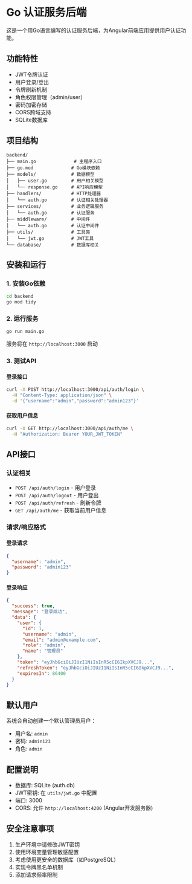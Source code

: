 # Go 认证服务后端

这是一个用Go语言编写的认证服务后端，为Angular前端应用提供用户认证功能。

## 功能特性

- JWT令牌认证
- 用户登录/登出
- 令牌刷新机制
- 角色权限管理（admin/user）
- 密码加密存储
- CORS跨域支持
- SQLite数据库

## 项目结构

```
backend/
├── main.go              # 主程序入口
├── go.mod              # Go模块依赖
├── models/             # 数据模型
│   ├── user.go         # 用户相关模型
│   └── response.go     # API响应模型
├── handlers/           # HTTP处理器
│   └── auth.go         # 认证相关处理器
├── services/           # 业务逻辑服务
│   └── auth.go         # 认证服务
├── middleware/         # 中间件
│   └── auth.go         # 认证中间件
├── utils/              # 工具类
│   └── jwt.go          # JWT工具
└── database/           # 数据库相关
```

## 安装和运行

### 1. 安装Go依赖

```bash
cd backend
go mod tidy
```

### 2. 运行服务

```bash
go run main.go
```

服务将在 `http://localhost:3000` 启动

### 3. 测试API

#### 登录接口
```bash
curl -X POST http://localhost:3000/api/auth/login \
  -H "Content-Type: application/json" \
  -d '{"username":"admin","password":"admin123"}'
```

#### 获取用户信息
```bash
curl -X GET http://localhost:3000/api/auth/me \
  -H "Authorization: Bearer YOUR_JWT_TOKEN"
```

## API接口

### 认证相关

- `POST /api/auth/login` - 用户登录
- `POST /api/auth/logout` - 用户登出
- `POST /api/auth/refresh` - 刷新令牌
- `GET /api/auth/me` - 获取当前用户信息

### 请求/响应格式

#### 登录请求
```json
{
  "username": "admin",
  "password": "admin123"
}
```

#### 登录响应
```json
{
  "success": true,
  "message": "登录成功",
  "data": {
    "user": {
      "id": 1,
      "username": "admin",
      "email": "admin@example.com",
      "role": "admin",
      "name": "管理员"
    },
    "token": "eyJhbGciOiJIUzI1NiIsInR5cCI6IkpXVCJ9...",
    "refreshToken": "eyJhbGciOiJIUzI1NiIsInR5cCI6IkpXVCJ9...",
    "expiresIn": 86400
  }
}
```

## 默认用户

系统会自动创建一个默认管理员用户：
- 用户名: `admin`
- 密码: `admin123`
- 角色: `admin`

## 配置说明

- 数据库: SQLite (auth.db)
- JWT密钥: 在 `utils/jwt.go` 中配置
- 端口: 3000
- CORS: 允许 `http://localhost:4200` (Angular开发服务器)

## 安全注意事项

1. 生产环境中请修改JWT密钥
2. 使用环境变量管理敏感配置
3. 考虑使用更安全的数据库（如PostgreSQL）
4. 实现令牌黑名单机制
5. 添加请求频率限制

